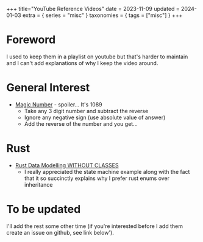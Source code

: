 +++
title="YouTube Reference Videos"
date = 2023-11-09
updated = 2024-01-03
extra = { series = "misc" }
taxonomies = { tags = ["misc"] }
+++

# Foreword

I used to keep them in a playlist on youtube but that's harder to maintain and I can't add explanations of why I keep the video around.

# General Interest

- [Magic Number](https://youtube.com/shorts/MjcLeWcoVgo?si=W_qU0wDr5x_6T_O8) - spoiler... It's 1089
  - Take any 3 digit number and subtract the reverse
  - Ignore any negative sign (use absolute value of answer)
  - Add the reverse of the number and you get...

# Rust

- [Rust Data Modelling WITHOUT CLASSES](https://www.youtube.com/watch?v=z-0-bbc80JM)
  - I really appreciated the state machine example along with the fact that it so succinctly explains why I prefer rust enums over inheritance

# To be updated

I'll add the rest some other time (if you're interested before I add them create an issue on github, see link below').
